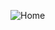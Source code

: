 
![Home](https://user-images.githubusercontent.com/80083117/225980550-73b3ca9c-3631-4915-9db8-d244700026fd.png)
